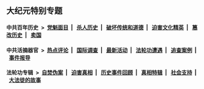 ## 大纪元特别专题

#### 中共百年历史 &nbsp;>&nbsp; [党魁面目](indexes/nf1176107/README.md?09070430) &nbsp;| &nbsp; [杀人历史](indexes/nf1176106/README.md?09070430) &nbsp;| &nbsp; [破坏传统和道德](indexes/nf1176106/README.md?09070430) &nbsp;| &nbsp; [迫害文化精英](indexes/nf1176111/README.md?09070430) &nbsp;| &nbsp; [篡改历史](indexes/nf1176115/README.md?09070430) &nbsp;| &nbsp; [卖国](indexes/nf1176117/README.md?09070430) 

#### 中共活摘器官 &nbsp;>&nbsp; [热点评论](indexes/nf5879/README.md?09070430) &nbsp;| &nbsp; [国际调查](indexes/nf5947/README.md?09070430) &nbsp;| &nbsp; [最新活动](indexes/nf5883/README.md?09070430) &nbsp;| &nbsp; [法轮功遭遇](indexes/nf5881/README.md?09070430) &nbsp;| &nbsp; [追查案例](indexes/nf5880/README.md?09070430) &nbsp;| &nbsp; [事件报导](indexes/nf5877/README.md?09070430) 

#### 法轮功专辑 &nbsp;>&nbsp; [自焚伪案](indexes/nf5562/README.md?09070430) &nbsp;| &nbsp; [迫害真相](indexes/nf4379/README.md?09070430) &nbsp;| &nbsp; [历史事件回顾](indexes/nf5793/README.md?09070430) &nbsp;| &nbsp; [真相特辑](indexes/nf4389/README.md?09070430) &nbsp;| &nbsp; [社会支持](indexes/nf4386/README.md?09070430) &nbsp;| &nbsp; [大法徒的故事](indexes/nf1147481/README.md?09070430) 
